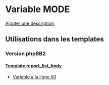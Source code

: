 # Variable MODE
[Ajouter une description](https://fa-tvars.appspot.com/var/MODE)

## Utilisations dans les templates

### Version phpBB2

#### [Template report_list_body](subsilver/report_list_body.md)
* [Variable &agrave; la ligne 50](../subsilver/report_list_body.tpl#L50)